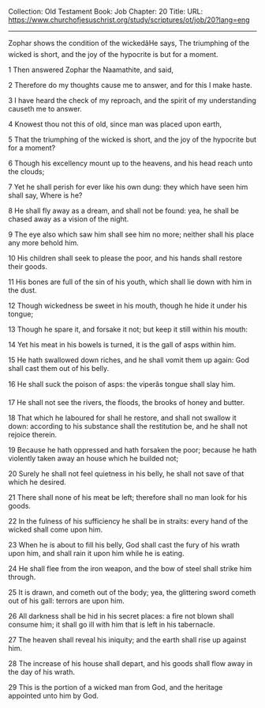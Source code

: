 Collection: Old Testament
Book: Job
Chapter: 20
Title: 
URL: https://www.churchofjesuschrist.org/study/scriptures/ot/job/20?lang=eng

---

Zophar shows the condition of the wickedâHe says, The triumphing of the wicked is short, and the joy of the hypocrite is but for a moment.

1 Then answered Zophar the Naamathite, and said,

2 Therefore do my thoughts cause me to answer, and for this I make haste.

3 I have heard the check of my reproach, and the spirit of my understanding causeth me to answer.

4 Knowest thou not this of old, since man was placed upon earth,

5 That the triumphing of the wicked is short, and the joy of the hypocrite but for a moment?

6 Though his excellency mount up to the heavens, and his head reach unto the clouds;

7 Yet he shall perish for ever like his own dung: they which have seen him shall say, Where is he?

8 He shall fly away as a dream, and shall not be found: yea, he shall be chased away as a vision of the night.

9 The eye also which saw him shall see him no more; neither shall his place any more behold him.

10 His children shall seek to please the poor, and his hands shall restore their goods.

11 His bones are full of the sin of his youth, which shall lie down with him in the dust.

12 Though wickedness be sweet in his mouth, though he hide it under his tongue;

13 Though he spare it, and forsake it not; but keep it still within his mouth:

14 Yet his meat in his bowels is turned, it is the gall of asps within him.

15 He hath swallowed down riches, and he shall vomit them up again: God shall cast them out of his belly.

16 He shall suck the poison of asps: the viperâs tongue shall slay him.

17 He shall not see the rivers, the floods, the brooks of honey and butter.

18 That which he laboured for shall he restore, and shall not swallow it down: according to his substance shall the restitution be, and he shall not rejoice therein.

19 Because he hath oppressed and hath forsaken the poor; because he hath violently taken away an house which he builded not;

20 Surely he shall not feel quietness in his belly, he shall not save of that which he desired.

21 There shall none of his meat be left; therefore shall no man look for his goods.

22 In the fulness of his sufficiency he shall be in straits: every hand of the wicked shall come upon him.

23 When he is about to fill his belly, God shall cast the fury of his wrath upon him, and shall rain it upon him while he is eating.

24 He shall flee from the iron weapon, and the bow of steel shall strike him through.

25 It is drawn, and cometh out of the body; yea, the glittering sword cometh out of his gall: terrors are upon him.

26 All darkness shall be hid in his secret places: a fire not blown shall consume him; it shall go ill with him that is left in his tabernacle.

27 The heaven shall reveal his iniquity; and the earth shall rise up against him.

28 The increase of his house shall depart, and his goods shall flow away in the day of his wrath.

29 This is the portion of a wicked man from God, and the heritage appointed unto him by God.
